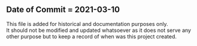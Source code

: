 ## Date of Commit = 2021-03-10

This file is added for historical and documentation purposes only.  
It should not be modified and updated whatsoever as it does not serve any other purpose but to keep a record of when was this project created.
